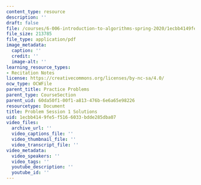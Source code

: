```yaml
---
content_type: resource
description: ''
draft: false
file: /courses/6-006-introduction-to-algorithms-spring-2020/1ecbb4149fe5f5166033bdde285dba07_MIT6_006S20_prob1sol.pdf
file_size: 213785
file_type: application/pdf
image_metadata:
  caption: ''
  credit: ''
  image-alt: ''
learning_resource_types:
- Recitation Notes
license: https://creativecommons.org/licenses/by-nc-sa/4.0/
ocw_type: OCWFile
parent_title: Practice Problems
parent_type: CourseSection
parent_uid: 60da50f1-00f1-a813-476b-6e6a65e98226
resourcetype: Document
title: Problem Session 1 Solutions
uid: 1ecbb414-9fe5-f516-6033-bdde285dba07
video_files:
  archive_url: ''
  video_captions_file: ''
  video_thumbnail_file: ''
  video_transcript_file: ''
video_metadata:
  video_speakers: ''
  video_tags: ''
  youtube_description: ''
  youtube_id: ''
---
```

